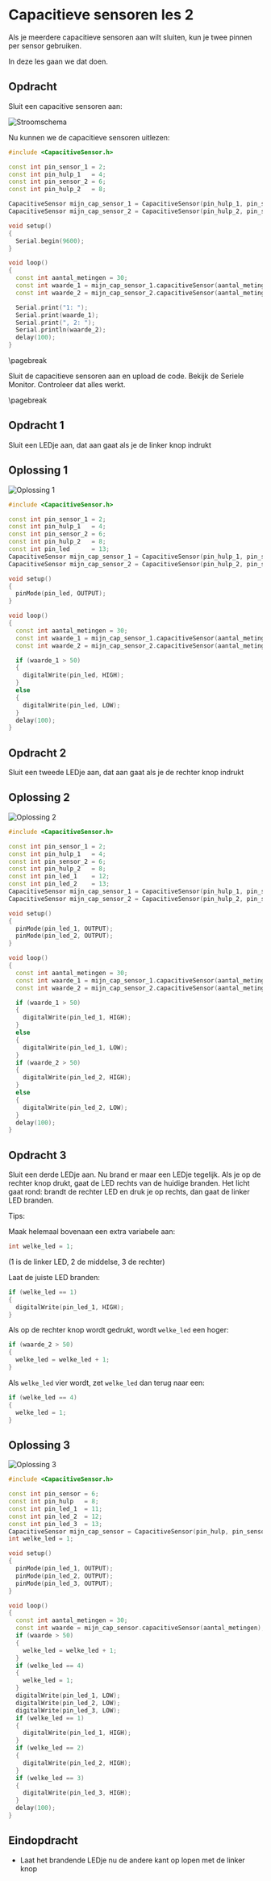 # Capacitieve sensoren les 2

Als je meerdere capacitieve sensoren aan wilt sluiten,
kun je twee pinnen per sensor gebruiken.

In deze les gaan we dat doen.

## Opdracht

Sluit een capacitive sensoren aan:

![Stroomschema](CapacitieveSensor2Aansluiten.png)

Nu kunnen we de capacitieve sensoren uitlezen:

```c++
#include <CapacitiveSensor.h>

const int pin_sensor_1 = 2;
const int pin_hulp_1   = 4;
const int pin_sensor_2 = 6;
const int pin_hulp_2   = 8;

CapacitiveSensor mijn_cap_sensor_1 = CapacitiveSensor(pin_hulp_1, pin_sensor_1);        
CapacitiveSensor mijn_cap_sensor_2 = CapacitiveSensor(pin_hulp_2, pin_sensor_2);        

void setup()                    
{
  Serial.begin(9600);
}

void loop()                    
{
  const int aantal_metingen = 30;
  const int waarde_1 = mijn_cap_sensor_1.capacitiveSensor(aantal_metingen);
  const int waarde_2 = mijn_cap_sensor_2.capacitiveSensor(aantal_metingen);

  Serial.print("1: ");
  Serial.print(waarde_1);
  Serial.print(", 2: ");
  Serial.println(waarde_2);
  delay(100);
}
```

\pagebreak

Sluit de capacitieve sensoren aan en upload de code. Bekijk de Seriele Monitor.
Controleer dat alles werkt.

\pagebreak

## Opdracht 1

Sluit een LEDje aan, dat aan gaat als je de linker knop indrukt

## Oplossing 1

![Oplossing 1](CapacitieveSensor2_1.png)

```c++
#include <CapacitiveSensor.h>

const int pin_sensor_1 = 2;
const int pin_hulp_1   = 4;
const int pin_sensor_2 = 6;
const int pin_hulp_2   = 8;
const int pin_led      = 13;
CapacitiveSensor mijn_cap_sensor_1 = CapacitiveSensor(pin_hulp_1, pin_sensor_1);        
CapacitiveSensor mijn_cap_sensor_2 = CapacitiveSensor(pin_hulp_2, pin_sensor_2);        

void setup()                    
{
  pinMode(pin_led, OUTPUT);
}

void loop()                    
{
  const int aantal_metingen = 30;
  const int waarde_1 = mijn_cap_sensor_1.capacitiveSensor(aantal_metingen);
  const int waarde_2 = mijn_cap_sensor_2.capacitiveSensor(aantal_metingen);

  if (waarde_1 > 50)
  {
    digitalWrite(pin_led, HIGH);
  }
  else
  {
    digitalWrite(pin_led, LOW);
  }
  delay(100);
}
```

## Opdracht 2

Sluit een tweede LEDje aan, dat aan gaat als je de rechter knop indrukt

## Oplossing 2

![Oplossing 2](CapacitieveSensor2_2.png)

```c++
#include <CapacitiveSensor.h>

const int pin_sensor_1 = 2;
const int pin_hulp_1   = 4;
const int pin_sensor_2 = 6;
const int pin_hulp_2   = 8;
const int pin_led_1    = 12;
const int pin_led_2    = 13;
CapacitiveSensor mijn_cap_sensor_1 = CapacitiveSensor(pin_hulp_1, pin_sensor_1);        
CapacitiveSensor mijn_cap_sensor_2 = CapacitiveSensor(pin_hulp_2, pin_sensor_2);        

void setup()                    
{
  pinMode(pin_led_1, OUTPUT);
  pinMode(pin_led_2, OUTPUT);
}

void loop()                    
{
  const int aantal_metingen = 30;
  const int waarde_1 = mijn_cap_sensor_1.capacitiveSensor(aantal_metingen);
  const int waarde_2 = mijn_cap_sensor_2.capacitiveSensor(aantal_metingen);

  if (waarde_1 > 50)
  {
    digitalWrite(pin_led_1, HIGH);
  }
  else
  {
    digitalWrite(pin_led_1, LOW);
  }
  if (waarde_2 > 50)
  {
    digitalWrite(pin_led_2, HIGH);
  }
  else
  {
    digitalWrite(pin_led_2, LOW);
  }
  delay(100);
}
```

## Opdracht 3

Sluit een derde LEDje aan.
Nu brand er maar een LEDje tegelijk.
Als je op de rechter knop drukt, gaat de LED rechts van de huidige branden.
Het licht gaat rond: brandt de rechter LED en druk je op rechts, dan gaat de linker LED branden.

Tips:

Maak helemaal bovenaan een extra variabele aan:

```c++
int welke_led = 1;
```

(1 is de linker LED, 2 de middelse, 3 de rechter)

Laat de juiste LED branden:

```c++
if (welke_led == 1)
{
  digitalWrite(pin_led_1, HIGH);
}
```

Als op de rechter knop wordt gedrukt, wordt `welke_led` een hoger:

```c++
if (waarde_2 > 50)
{
  welke_led = welke_led + 1;
}
```

Als `welke_led` vier wordt, zet `welke_led` dan terug naar een:

```c++ 
if (welke_led == 4)
{
  welke_led = 1;
}
```


## Oplossing 3

![Oplossing 3](CapacitieveSensor2_3.png)

```c++
#include <CapacitiveSensor.h>

const int pin_sensor = 6;
const int pin_hulp   = 8;
const int pin_led_1  = 11;
const int pin_led_2  = 12;
const int pin_led_3  = 13;
CapacitiveSensor mijn_cap_sensor = CapacitiveSensor(pin_hulp, pin_sensor);        
int welke_led = 1;

void setup()                    
{
  pinMode(pin_led_1, OUTPUT);
  pinMode(pin_led_2, OUTPUT);
  pinMode(pin_led_3, OUTPUT);
}

void loop()                    
{
  const int aantal_metingen = 30;
  const int waarde = mijn_cap_sensor.capacitiveSensor(aantal_metingen);
  if (waarde > 50)
  {
    welke_led = welke_led + 1;
  }
  if (welke_led == 4)
  {
    welke_led = 1;  
  }
  digitalWrite(pin_led_1, LOW);
  digitalWrite(pin_led_2, LOW);
  digitalWrite(pin_led_3, LOW);
  if (welke_led == 1)
  {
    digitalWrite(pin_led_1, HIGH);
  }
  if (welke_led == 2)
  {
    digitalWrite(pin_led_2, HIGH);
  }
  if (welke_led == 3)
  {
    digitalWrite(pin_led_3, HIGH);
  }
  delay(100);
}
```

## Eindopdracht

 * Laat het brandende LEDje nu de andere kant op lopen met de linker knop


